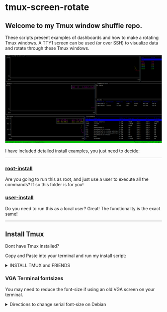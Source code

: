 # tmux-screen-rotate
## Welcome to my Tmux window shuffle repo.

These scripts present examples of dashboards and how to make a rotating Tmux windows. A TTY1 screen can be used (or over SSH) to visualize data and rotate through these Tmux windows.

![Tmux-Window-Rotate-Gif](tmux-window-rotate.gif)

I have included detailed install examples, you just need to decide:

* * *

### [root-install](root-install/)

Are you going to run this as root, and just use a user to execute all the commands? If so this folder is for you!

### [user-install](user-install/)

Do you need to run this as a local user? Great! The functionality is the exact same! 


* * * 

## Install Tmux

Dont have Tmux installed? 

Copy and Paste into your terminal and run my install script:

<details>  

<summary>INSTALL TMUX and FRIENDS</summary>  

```bash
bash << 'TMUXSETUP'
clear
echo -e "INSTALL TMUX and FRIENDS\n\n"
sleep 1
sudo apt install -y tmux git xsel
sleep 1
clear
echo -e "Adding plugin manager to tmux: \n\n"
sleep 1
[ ! -d ~/.tmux/plugins/tpm ] && git clone https://github.com/tmux-plugins/tpm ~/.tmux/plugins/tpm
touch ~/.tmux.conf
# Creating the tmux configuration file
cat > ~/.tmux.conf << 'EOF'
# 720 no scope pane switch
set -g mouse on

# Convert UTC to: Are we on Daylight savings time? In the Mountain timezone?
set -g status-right '#(TZ="America/Denver" date +%%H:%%M:%%S)'

# Scroll History
set -g history-limit 30000

# Default statusbar with less colors
set-option -g status-bg colour0
set-option -g status-fg colour7

# Ensures new panes or windows inherit the working directory of the current pane:
bind-key c new-window -c "#{pane_current_path}"
bind-key % split-window -h -c "#{pane_current_path}"
bind-key '"' split-window -v -c "#{pane_current_path}"

# Disabling prevents accidental resizing
setw -g aggressive-resize on

# Reduce repeat-time to 200 milliseconds (default is 500ms)
set-option -g repeat-time 200

# By default, searching in the scrollback requires entering "copy mode" with C-b [ and then entering reverse search mode with C-r. Searching is common, so give it a dedicated C-b r.
bind r {
copy-mode
command-prompt -i -p "(search up)" "send-keys -X search-backward-incremental '%%%'"
}

# Set ability to capture on start and restore on exit window data when running an application
setw -g alternate-screen on

# Lower escape timing from 500ms to 50ms for quicker response to scroll-buffer access.
set -s escape-time 50

# Start window numbering at 1 for easier switching
set -g base-index 1
setw -g pane-base-index 1

# Start numbering at 1
set -g base-index 1

# Default window title colors
set-window-option -g automatic-rename on

# Active window title colors
setw -g window-status-current-format "|#I:#W|"

# Change prefix command to C-z and unbind C-b
#set -g prefix C-z
#unbind C-b

# List of plugins
set -g @plugin 'tmux-plugins/tpm'
set -g @plugin 'tmux-plugins/tmux-sensible'
set -g @plugin 'tmux-plugins/tmux-yank'
set -g @plugin 'tmux-plugins/tmux-resurrect'

# Initialize TMUX plugin manager (keep this line at the very bottom of tmux.conf)
run '~/.tmux/plugins/tpm/tpm'
EOF
tmux source-file ~/.tmux.conf > /dev/null 2>&1
sleep 1; clear; printf 'To finish the job, you must open\n__tmux__\n\nand then hit \n__CTRL + b__\n\nthen within 2 seconds hit\n_I_ (capital I)\n ... this will install the plugin manager.\n\n'; sleep 1;
TMUXSETUP
```
</details> 




### VGA Terminal fontsizes

You may need to reduce the font-size if using an old VGA screen on your terminal.

<details>  

<summary>Directions to change serial font-size on Debian</summary>

```
sudo dpkg-reconfigure console-setup

Your options will be presented to you when using the dpkg-reconfigure utility above, here are the choices:
          VGA  (sizes  8x8,  8x14,  8x16,  16x28  and  16x32),  
          Terminus  (sizes  6x12, 8x14, 8x16, 10x20, 12x24, 14x28  and 16x32), 
          TerminusBold  (sizes 8x14, 8x16, 10x20, 12x24,  14x28  and  16x32),  
          TerminusBoldVGA  (sizes  8x14 and 8x16), and 
          Fixed  (sizes  8x13,  8x14,  8x15,  8x16  and  8x18).

Once completed, this will apply the changes and update the file: /etc/default/console-setup
```
</details> 

